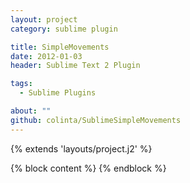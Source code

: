 ```yaml
---
layout: project
category: sublime plugin

title: SimpleMovements
date: 2012-01-03
header: Sublime Text 2 Plugin

tags:
  - Sublime Plugins

about: ""
github: colinta/SublimeSimpleMovements
---
```

{% extends 'layouts/project.j2' %}

{% block content %}
{% endblock %}